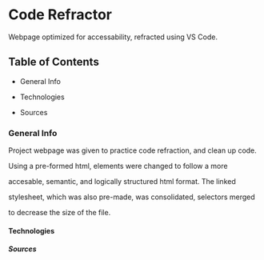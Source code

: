 # Code Refractor

Webpage optimized for accessability, refracted using VS Code.

## Table of Contents

* General Info

* Technologies

* Sources

### General Info

Project webpage was given to practice code refraction, and clean up code.

Using a pre-formed html, elements were changed to follow a more 

accesable, semantic, and logically structured html format. The linked 

stylesheet, which was also pre-made, was consolidated, selectors merged 

to decrease the size of the file.

#### Technologies


##### Sources

